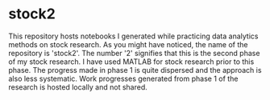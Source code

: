 # stock2
This repository hosts notebooks I generated while practicing data analytics methods on stock research.
As you might have noticed, the name of the repository is 'stock2'.  The number '2' signifies that this is the second phase of my stock research.  I have used MATLAB for stock research prior to this phase.  The progress made in phase 1 is quite dispersed and the approach is also less systematic.  Work progresses generated from phase 1 of the research is hosted locally and not shared.
